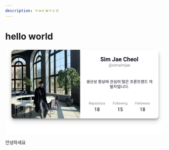 ```yaml
---
description: ㅈㅂㄷㄼㅈㄷㄹ
---
```


# hello world

![simsimjae's github profile](../images/simsimjae.jpeg)

안녕하세요
